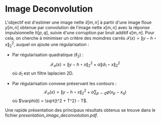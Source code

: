 # Image Deconvolution

L'objectif est d'estimer une image nette $\widehat{x}[m,n]$ à partir d'une image floue $y[m,n]$ obtenue par convolution de l'image nette $x[m,n]$ avec la réponse impulsionnelle $h[p,q]$, suivie d'une corruption par bruit additif $\epsilon[m,n]$. Pour cela, on cherche à minimiser un critère des moindres carrés $\mathcal{F}(x) = \lVert y - h \star x \rVert_2^2$, auquel on ajoute une régularisation :

- Par régularisation quadratique ($\ell_2$) : 
$$\mathcal{F}_\alpha(x) = \lVert y - h \star x \rVert_2^2 + \alpha \lVert d_1 \star x \rVert_2^2$$ 
où $d_1$ est un filtre laplacien 2D.

- Par régularisation convexe préservant les contours : 
$$\mathcal{F}_\alpha(x) = \lVert y - h \star x \rVert_2^2 + \alpha \sum _{p\sim q} \varphi(x_p - x_q)$$ 
où $\varphi(t) = \sqrt{t^2 + T^2} - T$.

Une rapide présentation des principaux résultats obtenus se trouve dans le fichier _presentation_image_deconvolution.pdf_.

